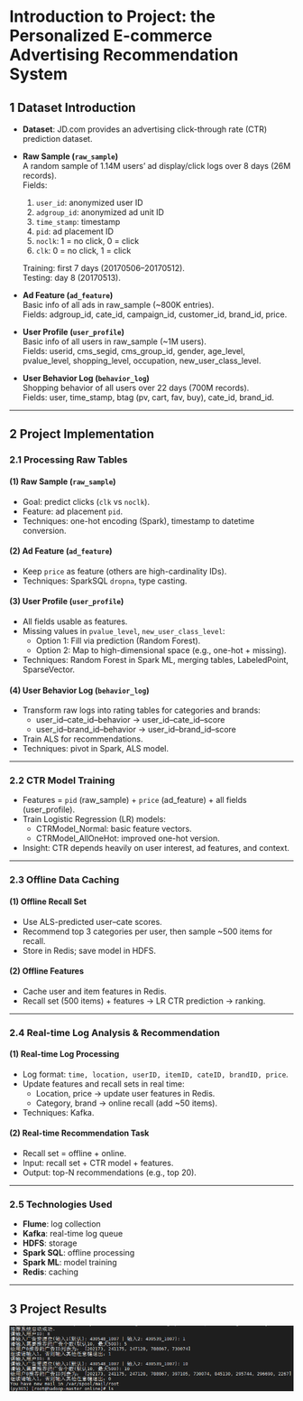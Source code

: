 # Introduction to Project: the Personalized E-commerce Advertising Recommendation System

## 1 Dataset Introduction

- **Dataset**: JD.com provides an advertising click-through rate (CTR) prediction dataset.  

- **Raw Sample (`raw_sample`)**  
  A random sample of 1.14M users’ ad display/click logs over 8 days (26M records).  
  Fields:  
  1. `user_id`: anonymized user ID  
  2. `adgroup_id`: anonymized ad unit ID  
  3. `time_stamp`: timestamp  
  4. `pid`: ad placement ID  
  5. `noclk`: 1 = no click, 0 = click  
  6. `clk`: 0 = no click, 1 = click  

  Training: first 7 days (20170506–20170512).  
  Testing: day 8 (20170513).  

- **Ad Feature (`ad_feature`)**  
  Basic info of all ads in raw_sample (~800K entries).  
  Fields: adgroup_id, cate_id, campaign_id, customer_id, brand_id, price.  

- **User Profile (`user_profile`)**  
  Basic info of all users in raw_sample (~1M users).  
  Fields: userid, cms_segid, cms_group_id, gender, age_level, pvalue_level, shopping_level, occupation, new_user_class_level.  

- **User Behavior Log (`behavior_log`)**  
  Shopping behavior of all users over 22 days (700M records).  
  Fields: user, time_stamp, btag (pv, cart, fav, buy), cate_id, brand_id.  

---

## 2 Project Implementation

### 2.1 Processing Raw Tables

#### (1) Raw Sample (`raw_sample`)  
- Goal: predict clicks (`clk` vs `noclk`).  
- Feature: ad placement `pid`.  
- Techniques: one-hot encoding (Spark), timestamp to datetime conversion.

#### (2) Ad Feature (`ad_feature`)  
- Keep `price` as feature (others are high-cardinality IDs).  
- Techniques: SparkSQL `dropna`, type casting.

#### (3) User Profile (`user_profile`)  
- All fields usable as features.  
- Missing values in `pvalue_level`, `new_user_class_level`:  
  - Option 1: Fill via prediction (Random Forest).  
  - Option 2: Map to high-dimensional space (e.g., one-hot + missing).  
- Techniques: Random Forest in Spark ML, merging tables, LabeledPoint, SparseVector.

#### (4) User Behavior Log (`behavior_log`)  
- Transform raw logs into rating tables for categories and brands:  
  - user_id–cate_id–behavior → user_id–cate_id–score  
  - user_id–brand_id–behavior → user_id–brand_id–score  
- Train ALS for recommendations.  
- Techniques: pivot in Spark, ALS model.

---

### 2.2 CTR Model Training

- Features = `pid` (raw_sample) + `price` (ad_feature) + all fields (user_profile).  
- Train Logistic Regression (LR) models:  
  - CTRModel_Normal: basic feature vectors.  
  - CTRModel_AllOneHot: improved one-hot version.  
- Insight: CTR depends heavily on user interest, ad features, and context.  

---

### 2.3 Offline Data Caching

#### (1) Offline Recall Set  
- Use ALS-predicted user–cate scores.  
- Recommend top 3 categories per user, then sample ~500 items for recall.  
- Store in Redis; save model in HDFS.  

#### (2) Offline Features  
- Cache user and item features in Redis.  
- Recall set (500 items) + features → LR CTR prediction → ranking.  

---

### 2.4 Real-time Log Analysis & Recommendation

#### (1) Real-time Log Processing  
- Log format: `time, location, userID, itemID, cateID, brandID, price`.  
- Update features and recall sets in real time:  
  - Location, price → update user features in Redis.  
  - Category, brand → online recall (add ~50 items).  
- Techniques: Kafka.  

#### (2) Real-time Recommendation Task  
- Recall set = offline + online.  
- Input: recall set + CTR model + features.  
- Output: top-N recommendations (e.g., top 20).  

---

### 2.5 Technologies Used

- **Flume**: log collection  
- **Kafka**: real-time log queue  
- **HDFS**: storage  
- **Spark SQL**: offline processing  
- **Spark ML**: model training  
- **Redis**: caching  

---

## 3 Project Results

![image-20210312224748835](%E9%A1%B9%E7%9B%AE%E7%AC%94%E8%AE%B0.assets/项目效果展示.png)

